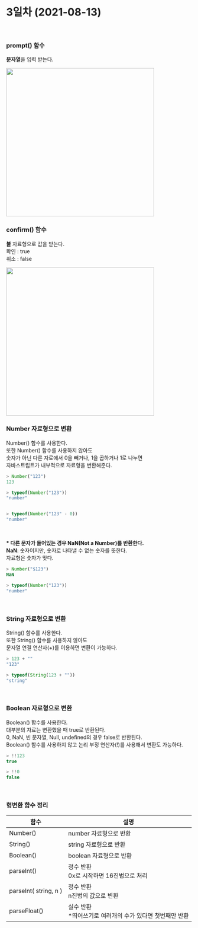 # 3일차 (2021-08-13)
<br>
  
### prompt() 함수   
**문자열**을 입력 받는다.   

<img src="https://user-images.githubusercontent.com/85184344/129363846-2d036839-3120-40c7-91f8-c5cb6c0c7014.png" width="400px">
<br>

### confirm() 함수   
**불** 자료형으로 값을 받는다.  
확인 : true   
취소 : false   

<img src="https://user-images.githubusercontent.com/85184344/129364410-5daa060f-50bf-47ee-bc75-ab6e7efa9823.png" width="400px">
<br>

### Number 자료형으로 변환   
Number() 함수를 사용한다.  
또한 Number() 함수를 사용하지 않아도   
숫자가 아닌 다른 자료에서 0을 빼거나, 1을 곱하거나 1로 나누면   
자바스트립트가 내부적으로 자료형을 변환해준다.
```javascript
> Number("123")
123

> typeof(Number("123"))
"number"


> typeof(Number("123" - 0))
"number"
```   
<br>

**\* 다른 문자가 들어있는 경우 NaN(Not a Number)를 반환한다.**   
**NaN**: 숫자이지만, 숫자로 나타낼 수 없는 숫자를 뜻한다.   
자료형은 숫자가 맞다.
```javascript
> Number("$123")
NaN

> typeof(Number("123"))
"number"
```
<br>

### String 자료형으로 변환   
String() 함수를 사용한다.  
또한 String() 함수를 사용하지 않아도   
문자열 연결 연산자(+)를 이용하면 변환이 가능하다.
```javascript
> 123 + ""
"123"

> typeof(String(123 + ""))
"string"
```
<br>

### Boolean 자료형으로 변환
Boolean() 함수를 사용한다.  
대부분의 자료는 변환했을 때 true로 반환된다.   
0, NaN, 빈 문자열, Null, undefined의 경우 false로 반환된다.   
Boolean() 함수를 사용하지 않고 논리 부정 연산자(!)를 사용해서 변환도 가능하다.

```javascript
> !!123
true

> !!0
false
```
<br>

### 형변환 함수 정리
|함수|설명|
|---|---|
|Number()|number 자료형으로 반환|
|String()|string 자료형으로 반환|
|Boolean()|boolean 자료형으로 반환|
|parseInt()|정수 반환<br>0x로 시작하면 16진법으로 처리|
|parseInt( string, n )|정수 반환<br>n진법의 값으로 변환|
|parseFloat()|실수 반환<br>\*띄어쓰기로 여러개의 수가 있다면 첫번째만 반환|
